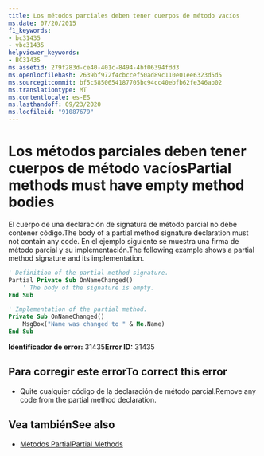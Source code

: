 ```yaml
---
title: Los métodos parciales deben tener cuerpos de método vacíos
ms.date: 07/20/2015
f1_keywords:
- bc31435
- vbc31435
helpviewer_keywords:
- BC31435
ms.assetid: 279f283d-ce40-401c-8494-4bf06394fdd3
ms.openlocfilehash: 2639bf972f4cbccef50ad89c110e01ee6323d5d5
ms.sourcegitcommit: bf5c5850654187705bc94cc40ebfb62fe346ab02
ms.translationtype: MT
ms.contentlocale: es-ES
ms.lasthandoff: 09/23/2020
ms.locfileid: "91087679"
---
```

# <a name="partial-methods-must-have-empty-method-bodies"></a><span data-ttu-id="2a427-102">Los métodos parciales deben tener cuerpos de método vacíos</span><span class="sxs-lookup"><span data-stu-id="2a427-102">Partial methods must have empty method bodies</span></span>

<span data-ttu-id="2a427-103">El cuerpo de una declaración de signatura de método parcial no debe contener código.</span><span class="sxs-lookup"><span data-stu-id="2a427-103">The body of a partial method signature declaration must not contain any code.</span></span> <span data-ttu-id="2a427-104">En el ejemplo siguiente se muestra una firma de método parcial y su implementación.</span><span class="sxs-lookup"><span data-stu-id="2a427-104">The following example shows a partial method signature and its implementation.</span></span>

```vb
' Definition of the partial method signature.
Partial Private Sub OnNameChanged()
    ' The body of the signature is empty.
End Sub
```

```vb
' Implementation of the partial method.
Private Sub OnNameChanged()
    MsgBox("Name was changed to " & Me.Name)
End Sub
```

 <span data-ttu-id="2a427-105">**Identificador de error:** 31435</span><span class="sxs-lookup"><span data-stu-id="2a427-105">**Error ID:** 31435</span></span>

## <a name="to-correct-this-error"></a><span data-ttu-id="2a427-106">Para corregir este error</span><span class="sxs-lookup"><span data-stu-id="2a427-106">To correct this error</span></span>

- <span data-ttu-id="2a427-107">Quite cualquier código de la declaración de método parcial.</span><span class="sxs-lookup"><span data-stu-id="2a427-107">Remove any code from the partial method declaration.</span></span>

## <a name="see-also"></a><span data-ttu-id="2a427-108">Vea también</span><span class="sxs-lookup"><span data-stu-id="2a427-108">See also</span></span>

- [<span data-ttu-id="2a427-109">Métodos Partial</span><span class="sxs-lookup"><span data-stu-id="2a427-109">Partial Methods</span></span>](../programming-guide/language-features/procedures/partial-methods.md)
